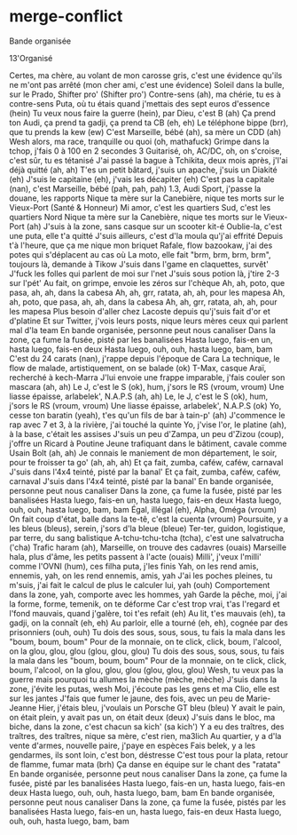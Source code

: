 # merge-conflict
Bande organisée

13'Organisé

Certes, ma chère, au volant de mon carosse gris, c'est une évidence qu'ils ne m'ont pas arrêté (mon cher ami, c'est une évidence)
Soleil dans la bulle, sur le Prado, Shifter pro' (Shifter pro')
Contre-sens (ah), ma chérie, tu es à contre-sens
Puta, où tu étais quand j'mettais des sept euros d'essence (hein)
Tu veux nous faire la guerre (hein), par Dieu, c'est B (ah)
Ça prend ton Audi, ça prend ta gadji, ça prend ta CB (eh, eh)
Le téléphone bippe (brr), que tu prends la kew (ew)
C'est Marseille, bébé (ah), sa mère un CDD (ah)
Wesh alors, ma race, tranquille ou quoi (oh, mathafuck)
Grimpe dans la tchop, j'fais 0 à 100 en 2 secondes 3
Guitarisé, oh, AC/DC, oh, on s'croise, c'est sûr, tu es tétanisé
J'ai passé la bague à Tchikita, deux mois après, j'l'ai déjà quitté (ah, ah)
T'es un petit bâtard, j'suis un apache, j'suis un Diakité (eh)
J'suis le capitaine (eh), j'vais les décapiter (eh)
C'est pas la capitale (nan), c'est Marseille, bébé (pah, pah, pah)
1.3, Audi Sport, j'passe la douane, les rapports
Nique ta mère sur la Canebière, nique tes morts sur le Vieux-Port (Santé & Honneur)
Mi amor, c'est les quartiers Sud, c'est les quartiers Nord
Nique ta mère sur la Canebière, nique tes morts sur le Vieux-Port (ah)
J'suis à la zone, sans casque sur un scooter kit-é
Oublie-la, c'est une puta, elle t'a quitté
J'suis ailleurs, c'est d'la moula qu'j'ai effrité
Depuis t'à l'heure, que ça me nique mon briquet
Rafale, flow bazookaw, j'ai des potes qui s'déplacent au cas où
La moto, elle fait "brm, brm, brm, brm", toujours là, demande à Tikow
J'suis dans l'game en claquettes, survêt'
J'fuck les folles qui parlent de moi sur l'net
J'suis sous potion là, j'tire 2-3 sur l'pét'
Au fait, on grimpe, envoie les zéros sur l'chèque
Ah, ah, poto, que pasa, ah, ah, dans la cabesa
Ah, ah, grr, ratata, ah, ah, pour les mapesa
Ah, ah, poto, que pasa, ah, ah, dans la cabesa
Ah, ah, grr, ratata, ah, ah, pour les mapesa
Plus besoin d'aller chez Lacoste depuis qu'j'suis fait d'or et d'platine
Et sur Twitter, j'vois leurs posts, nique leurs mères ceux qui parlent mal d'la team
En bande organisée, personne peut nous canaliser
Dans la zone, ça fume la fusée, pisté par les banalisées
Hasta luego, fais-en un, hasta luego, fais-en deux
Hasta luego, ouh, ouh, hasta luego, bam, bam
C'est du 24 carats (nan), j'rappe depuis l'époque de Cara
La technique, le flow de malade, artistiquement, on se balade (ok)
T-Max, casque Araï, recherché à kech-Marra
J'lui envoie une frappe imparable, j'fais couler son mascara (ah, ah)
Le J, c'est le S (ok), hum, j'sors le RS (vroum, vroum)
Une liasse épaisse, arlabelek', N.A.P.S (ah, ah)
Le, le J, c'est le S (ok), hum, j'sors le RS (vroum, vroum)
Une liasse épaisse, arlabelek', N.A.P.S (ok)
Yo, cesse ton baratin (yeah), t'es qu'un fils de bar à tain-p' (ah)
J'commence le rap avec 7 et 3, à la rivière, j'ai touché la quinte
Yo, j'vise l'or, le platine (ah), à la base, c'était les assises
J'suis un peu d'Zampa, un peu d'Zizou (coup), j'offre un Ricard à Poutine
Jeune trafiquant dans le bâtiment, cavale comme Usain Bolt (ah, ah)
Je connais le maniement de mon département, le soir, pour te froisser ta go' (ah, ah, ah)
Et ça fait, zumba, caféw, caféw, carnaval
J'suis dans l'4x4 teinté, pisté par la banal'
Et ça fait, zumba, caféw, caféw, carnaval
J'suis dans l'4x4 teinté, pisté par la banal'
En bande organisée, personne peut nous canaliser
Dans la zone, ça fume la fusée, pisté par les banalisées
Hasta luego, fais-en un, hasta luego, fais-en deux
Hasta luego, ouh, ouh, hasta luego, bam, bam
Égal, illégal (eh), Alpha, Oméga (vroum)
On fait coup d'état, balle dans la te-tê, c'est la cuenta (vroum)
Poursuite, y a les bleus (bleus), serein, j'sors d'la bleue (bleue)
Ter-ter, guidon, logistique, par terre, du sang balistique
A-tchu-tchu-tcha (tcha), c'est une salvatrucha ('cha)
Trafic haram (ah), Marseille, on trouve des cadavres (ouais)
Marseille hala, plus d'âme, les petits passent à l'acte (ouais)
Milli', j'veux l'milli' comme l'OVNI (hum), ces filha puta, j'les finis
Yah, on les rend amis, ennemis, yah, on les rend ennemis, amis, yah
J'ai les poches pleines, tu m'suis, j'ai fait le calcul de plus le calculer lui, yah (ouh)
Comportement dans la zone, yah, comporte avec les hommes, yah
Garde la pêche, moi, j'ai la forme, forme, temenik, on te déforme
Car c'est trop vrai, t'as l'regard et l'fond mauvais, quand j'galère, toi t'es refait (eh)
Au lit, t'es mauvais (eh), ta gadji, on la connaît (eh, eh)
Au parloir, elle a tourné (eh, eh), cognée par des prisonniers (ouh, ouh)
Tu dois des sous, sous, sous, tu fais la mala dans les "boum, boum, boum"
Pour de la monnaie, on te click, click, boum, l'alcool, on la glou, glou, glou (glou, glou, glou)
Tu dois des sous, sous, sous, tu fais la mala dans les "boum, boum, boum"
Pour de la monnaie, on te click, click, boum, l'alcool, on la glou, glou, glou (glou, glou, glou)
Wesh, tu veux pas la guerre mais pourquoi tu allumes la mèche (mèche, mèche)
J'suis dans la zone, j'évite les putas, wesh
Moi, j'écoute pas les gens et ma Clio, elle est sur les jantes
J'fais que fumer le jaune, des fois, avec un peu de Marie-Jeanne
Hier, j'étais bleu, j'voulais un Porsche GT bleu (bleu)
Y avait le pain, on était plein, y avait pas un, on était deux (deux)
J'suis dans le bloc, ma biche, dans la zone, c'est chacun sa kich' (sa kich')
Y a eu des traîtres, des traîtres, des traîtres, nique sa mère, c'est rien, ma3lich
Au quartier, y a d'la vente d'armes, nouvelle paire, j'paye en espèces
Fais belek, y a les gendarmes, ils sont loin, c'est bon, déstresse
C'est tous pour la plata, retour de flamme, fumar mata (brh)
Ça danse en équipe sur le chant des "ratata"
En bande organisée, personne peut nous canaliser
Dans la zone, ça fume la fusée, pisté par les banalisées
Hasta luego, fais-en un, hasta luego, fais-en deux
Hasta luego, ouh, ouh, hasta luego, bam, bam
En bande organisée, personne peut nous canaliser
Dans la zone, ça fume la fusée, pistés par les banalisées
Hasta luego, fais-en un, hasta luego, fais-en deux
Hasta luego, ouh, ouh, hasta luego, bam, bam